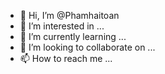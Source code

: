 - 👋 Hi, I’m @Phamhaitoan
- 👀 I’m interested in ...
- 🌱 I’m currently learning ...
- 💞️ I’m looking to collaborate on ...
- 📫 How to reach me ...

<!---
Phamhaitoan/Phamhaitoan is a ✨ special ✨ repository because its `README.md` (this file) appears on your GitHub profile.
You can click the Preview link to take a look at your changes.
--->
